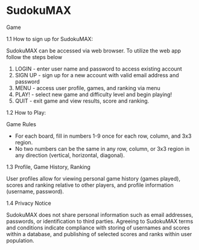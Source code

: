# SudokuMAX
Game

1.1 How to sign up for SudokuMAX:

SudokuMAX can be accessed via web browser. To utilize the web app follow the steps below
1. LOGIN - enter user name and password to access existing account
2. SIGN UP - sign up for a new account with valid email address and password
3. MENU - access user profile, games, and ranking via menu 
4. PLAY! - select new game and difficulty level and begin playing!
5. QUIT - exit game and view results, score and ranking.

1.2 How to Play:

Game Rules

 - For each board, fill in numbers 1-9 once for each row, column, and 3x3 region.
 - No two numbers can be the same in any row, column, or 3x3 region in any direction (vertical, horizontal, diagonal).


1.3 Profile, Game History, Ranking

User profiles allow for viewing personal game history (games played), scores and ranking relative to other players, 
and profile information (username, password).


1.4 Privacy Notice

SudokuMAX does not share personal information such as email addresses, passwords, or identification to third parties. 
Agreeing to SudokuMAX terms and conditions indicate compliance with storing of usernames and scores within a database,
and publishing of selected scores and ranks within user population.
